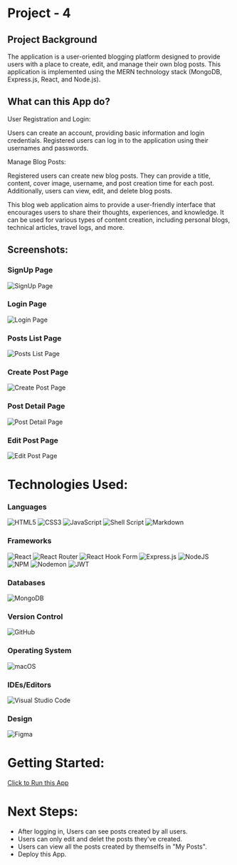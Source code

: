 # Project - 4


## Project Background
The application is a user-oriented blogging platform designed to provide users with a place to create, edit, and manage their own blog posts. This application is implemented using the MERN technology stack (MongoDB, Express.js, React, and Node.js).
## What can this App do?
User Registration and Login:

Users can create an account, providing basic information and login credentials.
Registered users can log in to the application using their usernames and passwords.

Manage  Blog Posts:

Registered users can create new blog posts. They can provide a title, content, cover image, username, and post creation time for each post.
Additionally, users can view, edit, and delete blog posts.

This blog web application aims to provide a user-friendly interface that encourages users to share their thoughts, experiences, and knowledge. It can be used for various types of content creation, including personal blogs, technical articles, travel logs, and more.
## Screenshots:
### SignUp Page
![SignUp Page](https://res.cloudinary.com/dfbujyfrj/image/upload/v1694695571/signup_ffixnu.png)
### Login Page
![Login Page](https://res.cloudinary.com/dfbujyfrj/image/upload/v1694695571/login_bxtkif.png)
### Posts List Page
![Posts List Page](https://res.cloudinary.com/dfbujyfrj/image/upload/v1694695572/postsList_lxoqqx.png)
### Create Post Page
![Create Post Page](https://res.cloudinary.com/dfbujyfrj/image/upload/v1694695571/create_form_siyc5e.png)
### Post Detail Page
![Post Detail Page](https://res.cloudinary.com/dfbujyfrj/image/upload/v1694699589/PostDetail_amasst.png)
### Edit Post Page
![Edit Post Page](https://res.cloudinary.com/dfbujyfrj/image/upload/v1694695572/Edit_Form_dhmgfg.png)

# Technologies Used:

### Languages
![HTML5](https://img.shields.io/badge/html5-%23E34F26.svg?style=for-the-badge&logo=html5&logoColor=white)
![CSS3](https://img.shields.io/badge/css3-%231572B6.svg?style=for-the-badge&logo=css3&logoColor=white)
![JavaScript](https://img.shields.io/badge/javascript-%23323330.svg?style=for-the-badge&logo=javascript&logoColor=%23F7DF1E)
![Shell Script](https://img.shields.io/badge/shell_script-%23121011.svg?style=for-the-badge&logo=gnu-bash&logoColor=white)
![Markdown](https://img.shields.io/badge/markdown-%23000000.svg?style=for-the-badge&logo=markdown&logoColor=white)

### Frameworks
![React](https://img.shields.io/badge/react-%2320232a.svg?style=for-the-badge&logo=react&logoColor=%2361DAFB)
	![React Router](https://img.shields.io/badge/React_Router-CA4245?style=for-the-badge&logo=react-router&logoColor=white)
![React Hook Form](https://img.shields.io/badge/React%20Hook%20Form-%23EC5990.svg?style=for-the-badge&logo=reacthookform&logoColor=white)
![Express.js](https://img.shields.io/badge/express.js-%23404d59.svg?style=for-the-badge&logo=express&logoColor=%2361DAFB)
![NodeJS](https://img.shields.io/badge/node.js-6DA55F?style=for-the-badge&logo=node.js&logoColor=white)
![NPM](https://img.shields.io/badge/NPM-%23CB3837.svg?style=for-the-badge&logo=npm&logoColor=white)
![Nodemon](https://img.shields.io/badge/NODEMON-%23323330.svg?style=for-the-badge&logo=nodemon&logoColor=%BBDEAD)
![JWT](https://img.shields.io/badge/JWT-black?style=for-the-badge&logo=JSON%20web%20tokens)


### Databases
![MongoDB](https://img.shields.io/badge/MongoDB-%234ea94b.svg?style=for-the-badge&logo=mongodb&logoColor=white)

### Version Control
![GitHub](https://img.shields.io/badge/github-%23121011.svg?style=for-the-badge&logo=github&logoColor=white)

### Operating System
![macOS](https://img.shields.io/badge/mac%20os-000000?style=for-the-badge&logo=macos&logoColor=F0F0F0)

### IDEs/Editors
![Visual Studio Code](https://img.shields.io/badge/Visual%20Studio%20Code-0078d7.svg?style=for-the-badge&logo=visual-studio-code&logoColor=white)

### Design
![Figma](https://img.shields.io/badge/figma-%23F24E1E.svg?style=for-the-badge&logo=figma&logoColor=white)

# Getting Started:
[Click to Run this App](http://localhost:3000/)
# Next Steps:
* After logging in, Users can see posts created by all users.
* Users can only edit and delet the posts they've created.
* Users can view all the posts created by themselfs in "My Posts".
* Deploy this App.